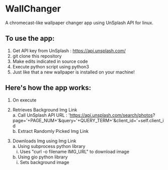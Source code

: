 # WallChanger
A chromecast-like wallpaper changer app using UnSplash API for linux.

## To use the app:
1. Get API key from UnSplash : https://api.unsplash.com/
2. git clone this repository
3. Make edits indicated in source code
4. Execute python script using python3 
5. Just like that a new wallpaper is installed on your machine!

## Here's how the app works:

1. On execute
  
2. Retrieves Background Img Link <br>
    a. Call UnSplash API URL : 'https://api.unsplash.com/search/photos?           page='+PAGE_NUM+'&query='+QUERY_TERM+'&client_id='+self.client_id <br>
    b. Extract Randomly Picked Img Link 

3. Downloads Img using Img Link <br>
    a. Using subprocess python library <br>
    &nbsp;&nbsp;&nbsp;i. Uses "curl -o filename IMG_URL" to download image <br>
    b. Using gio python library <br>
    &nbsp;&nbsp;&nbsp;i. Sets background image
